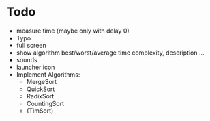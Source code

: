 # Todo

+ measure time (maybe only with delay 0)
+ Typo
+ full screen
+ show algorithm best/worst/average time complexity, description ...
+ sounds
+ launcher icon
+ Implement Algorithms:
    + MergeSort
    + QuickSort
    + RadixSort
    + CountingSort
    + (TimSort)